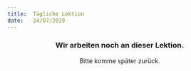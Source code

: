 ```yaml
---
title:  Tägliche Lektion
date:   24/07/2019
---
```


### <center>Wir arbeiten noch an dieser Lektion.</center>
<center>Bitte komme später zurück.</center>